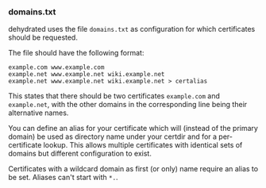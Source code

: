### domains.txt

dehydrated uses the file `domains.txt` as configuration for which certificates should be requested.

The file should have the following format:

```text
example.com www.example.com
example.net www.example.net wiki.example.net
example.net www.example.net wiki.example.net > certalias
```

This states that there should be two certificates `example.com` and `example.net`,
with the other domains in the corresponding line being their alternative names.

You can define an alias for your certificate which will (instead of the primary domain) be
used as directory name under your certdir and for a per-certificate lookup.
This allows multiple certificates with identical sets of domains but different configuration
to exist.

Certificates with a wildcard domain as first (or only) name require an alias to be set.
Aliases can't start with `*.`.
